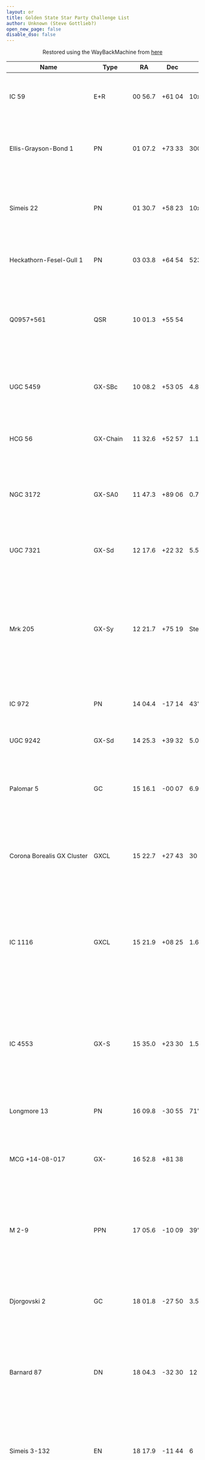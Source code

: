 ```yaml
---
layout: or
title: Golden State Star Party Challenge List
author: Unknown (Steve Gottlieb?)
open_new_page: false
disable_dso: false
---
```


<center>
Restored using the WayBackMachine from <a href="https://web.archive.org/web/20111105032908/http://www.observers.org/GSSP/GSSP_Challenge_List.html">here</a>
</center>

<style>
td:not(:last-child) { white-space: nowrap; }
</style>

|Name|Type|RA|Dec|Size|VMag|Con|Description|
|----|----|--|---|----|----|---|-----------|
|<x-dso>IC 59</x-dso>|E+R|00 56.7|+61 04|10x5||Cas|faint reflection nebula 20' N of Gamma Cassiopeia with IC 63 20' SE.|
|<x-dso simbad="EGB 1">Ellis-Grayson-Bond 1</x-dso>|PN|01 07.2|+73 33|300&quot;x180&quot;||Cas|challenging planetary involved with a group of faint stars.<br/>Use an OIII filter.|
|<x-dso simbad="Sim 22">Simeis 22</x-dso>|PN|01 30.7|+58 23|10x3||Cas|large, low surface brightness glow in a rich milky way field.<br/>Confirm with an OIII filter.|
|<x-dso simbad="PN HFG 1">Heckathorn-Fesel-Gull 1</x-dso>|PN|03 03.8|+64 54|523&quot;|12|Cas|extremely low surface brightness, huge ancient planetary.|
|<x-dso>Q0957+561</x-dso>|QSR|10 01.3|+55 54||16.5|UMa|gravitationally lensed twin quasars (components 16.5-16.7 magnitude separated by 6&quot;) just 15' NNW from NGC 3079.|
|<x-dso>UGC 5459</x-dso>|GX-SBc|10 08.2|+53 05|4.8x0.7|12.6|UMa|this extremely narrow edge-on has a very striking appearance as it hangs from a mag 8.5 star.|
|<x-dso>HCG 56</x-dso>|GX-Chain|11 32.6|+52 57|1.1x0.3||UMa|challenging interconnected galaxy chain located 7' south of NGC 3718.|
|<x-dso>NGC 3172</x-dso>|GX-SA0|11 47.3|+89 06|0.7x0.7|13.6|UMi|this is the closest NGC galaxy to North Celestial Pole and is known as &quot;Polarissima Borealis&quot;|
|<x-dso>UGC 7321</x-dso>|GX-Sd|12 17.6|+22 32|5.5x0.4|13.4|Com|this is one of the thinnest known galaxies (major/minor axis ratio)|
|<x-dso>Mrk 205</x-dso>|GX-Sy|12 21.7|+75 19|Stellar|14.5|Dra|this Seyfert galaxy appears as a mag 14.5-15 &quot;star&quot; less than 1' south of N4319.<br/>Redshift controversy due to possible bridge and discordant redshift.|
|<x-dso>IC 972</x-dso>|PN|14 04.4|-17 14|43&quot;x40&quot;|13.6|Vir|relatively easy but little-known planetary in Virgo|
|<x-dso>UGC 9242</x-dso>|GX-Sd|14 25.3|+39 32|5.0x0.3|13.5|Boo|super-thin ghostly streak may require high power.|
|<x-dso>Palomar 5</x-dso>|GC|15 16.1|-00 07|6.9|11.8|Ser|extremely low surface brightness globular located 30' south of mag 5.6 4 Serpentis.|
|<x-dso simbad="ACO 2065">Corona Borealis GX Cluster</x-dso>|GXCL|15 22.7|+27 43|30|15.6|CrB|distant and challenging Corona Borealis galaxy cluster; 6 brightest members nearly 16th magnitude.|
|<x-dso>IC 1116</x-dso>|GXCL|15 21.9|+08 25|1.6x1.6|12.8|Ser|brightest member of rich cluster Abell 2063 although it is 15' SW of the main clump of galaxies.<br/>Up to two dozen small, faint galaxies are visible in the region.|
|<x-dso>IC 4553</x-dso>|GX-S|15 35.0|+23 30|1.5x1.2|13.2|Ser|considered the prototype of a megamaser with 98% of its emission in the infrared. This is an interacting double system with an extremely faint &quot;knot&quot; at the south end|
|<x-dso simbad="PN Lo 13">Longmore 13</x-dso>|PN|16 09.8|-30 55|71&quot;|15.5|Sco|large, very low surface brightness glow|
|<x-dso>MCG +14-08-017</x-dso>|GX-|16 52.8|+81 38||14.9|UMi|brightest in the UGC 10638 chain (Shakhbazian 166) located 30' SE of mag 4.2 Epsilon UMi.|
|<x-dso simbad="PN M 2-9">M 2-9</x-dso>|PPN|17 05.6|-10 09|39&quot;x15&quot;|14.6|Oph|Minkowski's Butterfly nebula is a bi-polar proto-planetary, best viewed at high power.<br/>Look for two thin &quot;jets&quot; N-S.|
|<x-dso simbad="Cl Djorg 2">Djorgovski 2</x-dso>|GC|18 01.8|-27 50|3.5|9.9|Sgr|recently discovered globular just 21' WNW of open cluster NGC 6520 and dark nebula B86!|
|<x-dso>Barnard 87</x-dso>|DN|18 04.3|-32 30|12||Sgr|Parrot Head&quot; dark nebula contains a single mag 9.5 star.<br/>Look for a short thin extension (beak of the Parrot).|
|<x-dso simbad="Gum 85">Simeis 3-132</x-dso>|EN|18 17.9|-11 44|6||Ser|obscure but relatively easy HII nebula located 30' north of NGC 6604 and Sh 2-54 (large, faint HII region encasing the cluster).|
|<x-dso>Sh 2-68</x-dso>|PN|18 25.0|+00 52|475&quot;x330&quot;|11.2|Ser|huge low surface brightness glow, perhaps 5'-6' in diameter with an OIII filter.|
|<x-dso>Palomar 8</x-dso>|GC|18 41.5|-19 50|4.7|11.2|Sgr|one of the easier Palomar globulars, roughly 2' in diameter.<br/>A large scope may partially resolve.|
|<x-dso>NGC 6717</x-dso>|GC|18 55.1|-22 42|3.9|9.2|Sgr|very unusual small, faint glow just 2' south of mag 5 Nu 2 Sagitarii!|
|<x-dso>Terzan 7</x-dso>|GC|19 17.7|-34 40|2.6|12|Sgr|low surface brightness glow with little, if any, central concentration (this globular may have captured from the Sagittarius dwarf Spheroidal galaxy)|
|<x-dso>Arp 2</x-dso>|GC|19 28.7|-30 21|2.5|12.3|Sgr|extremely low surface brightness 2' glow with a very small brighter core.<br/>Situated in a rich star field and difficult to pick out.|
|<x-dso>NGC 6822</x-dso>|GX-IBm|19 45.0|-14 48|15.5x13.5|8.8|Sgr|use an OIII filter on Barnard's galaxy and search for small HII regions on the north side of the galaxy.|
|<x-dso>Palomar 11</x-dso>|GC|19 45.2|-08 00|8|9.8|Aql|this Palomar globular appears as a diffuse, irregular glow 4' SSE of a mag 9 star.<br/>Try to resolve at high power.|
|<x-dso simbad="PN A66 65">Abell 65</x-dso>|PN|19 46.6|-23 09|134&quot;x34&quot;|13.8|Sgr|this relatively bright Abell planetary is noticeably elongated NW-SE and appears similar to a low surface brightness galaxy.|
|<x-dso>Sh 2-84</x-dso>|EN|19 49.0|+18 23|15x3||Sge|the &quot;Little California Nebula&quot; appears a faint, 4' shallow arc of nebulosity bracketed by two mag 8.5 stars.<br/>Located 25' ESE of mag 3.7 Delta Sagittae.|
|<x-dso>ESO 461-007</x-dso>|GX-S0|19 52.1|-30 49|1.2x0.7|13.3|Sgr|brightest of four galaxies in HCG 86.|
|<x-dso simbad="PN A66 70">Abell 70</x-dso>|PN|20 31.6|-07 05|45&quot;x40&quot;|14.7|Aql|once you've tracked down this planetary, look for a slight brightening on the north side -- that's an uncatalogued galaxy shining through the disc!|
|<x-dso>ESO 597-036</x-dso>|GX-S0 pec|20 48.2|-19 51|1.6x0.3|14.3|Cap|brightest of 3 or more galaxies in HCG 87 (Hickson compact group).|
|<x-dso>CRL 2688</x-dso>|PPN|21 02.3|+36 42|24&quot;x6&quot;||Cyg|the bi-polar Egg Nebula appears as a small, faint double object at high power.|
|<x-dso>vdB 142</x-dso>|RN/DN|21 36.7|+57 30|15||Cep|the &quot;Elephant's Trunk&quot; is an unusual cometary globule (associated with star formation) on the west side of the huge but faint HII complex, IC 1396. Look for a 15'x5' lane using a UHC filter.|
|<x-dso>NGC 7320</x-dso>|GX-Sd|22 36.1|+33 57|2.2x1.1|12.6|Peg|brightest in Stephan's Quintet.<br/>If the Quintet is easy, look for NGC 7320A 12' SE, NGC 7320B 20' E and NGC 7320C just 4' E of NGC 7319!|
|<x-dso>Sh 2-155</x-dso>|EN|22 56.8|+62 37|50x30||Cep|Sh 2-155 is the (Caldwell) &quot;Cave Nebula&quot; included by Patrick Moore in his &quot;Caldwell Catalogue&quot;.<br/>Look for just a large, diffuse glow mostly surrounding a mag 8.5 star and a small knot 3' ENE.|
|<x-dso>NGC 7492</x-dso>|GC|23 08.4|-15 37|4.2|11.5|Aqr|low surface brightness NGC globular.|
|<x-dso>Sh 2-157</x-dso>|EN|23 16.0|+60 28|60x50||Cas|this huge HII region  appears as a faint, curving graceful arc, ~35'x8', very elongated N-S and  bowed out on the following side with an OIII filter.<br/>Extends north and south of open cluster  Markarian 50 off the west side.|
|<x-dso simbad="PN A66 84">Abell 84</x-dso>|PN|23 47.8|+51 24|147&quot;x114&quot;|13|Cas|look for a 2' disc with an OIII filter with a star embedded on the east side.|
